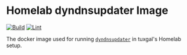 # Homelab dyndnsupdater Image

[![Build](https://github.com/tuxgalhomelab/docker-image-dyndnsupdater/actions/workflows/build.yml/badge.svg)](https://github.com/tuxgalhomelab/docker-image-dyndnsupdater/actions/workflows/build.yml) [![Lint](https://github.com/tuxgalhomelab/docker-image-dyndnsupdater/actions/workflows/lint.yml/badge.svg)](https://github.com/tuxgalhomelab/docker-image-dyndnsupdater/actions/workflows/lint.yml)

The docker image used for running [`dyndnsupdater`](https://github.com/tuxgal/dyndnsupdater) in tuxgal's Homelab setup.
